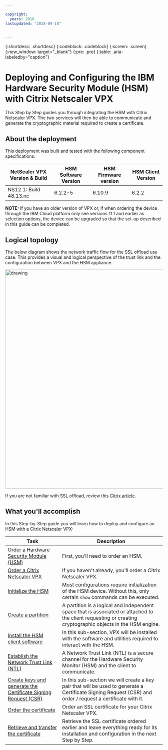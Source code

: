 ```yaml
---

copyright:
  years: 2018
lastupdated: "2018-09-18"


---
```


{:shortdesc: .shortdesc}
{:codeblock: .codeblock}
{:screen: .screen}
{:new_window: target="_blank"}
{:pre: .pre}
{:table: .aria-labeledby="caption"}

# Deploying and Configuring the IBM Hardware Security Module (HSM) with Citrix Netscaler VPX
This Step by Step guides you through integrating the HSM with Citrix Netscaler VPX. The two services will then be able to communicate and generate the cryptographic material required to create a certificate.

## About the deployment
This deployment was built and tested with the following component specifications:

| NetScaler VPX Version & Build	| HSM Software Version | HSM Firmware version | HSM Client Version |
| ------------- | ------------- | ------------- | ------------- |
| NS12.1: Build 48.13.nc | 6.2.2-5 | 6.10.9 | 6.2.2 |

**NOTE:** If you have an older version of VPX or, if when ordering the device through the IBM Cloud platform only see versions 11.1 and earlier as selection options, the device can be upgraded so that the set-up described in this guide can be completed. 

## Logical topology
The below diagram shows the network traffic flow for the SSL offload use case. This provides a visual and logical perspective of the trust link and the configuration between VPX and the HSM appliance. 

<img src="images/network-flows-logical-topology.jpg" alt="drawing" style="width: 700px;"/>

If you are not familiar with SSL offload, review this [Citrix article](https://docs.citrix.com/en-us/netscaler/12-1/ssl.html).

## What you'll accomplish

In this Step-by-Step guide you will learn how to deploy and configure an HSM with a Citrix Netscaler VPX:

Task  | Description
------------- | -------------
[Order a Hardware Security Module (HSM)](hsm-order-hsm.html) | First, you'll need to order an HSM.
[Order a Citrix Netscaler VPX](hsm-order-vpx.html) | If you haven't already, you'll order a Citrix Netscaler VPX.
[Initialize the HSM](hsm-initialize-hsm.html) | Most configurations require initialization of the HSM device. Without this, only certain `show` commands can be executed. 
[Create a partition](hsm-create-partition.html) | A partition is a logical and independent space that is associated or attached to the client requesting or creating cryptographic objects in the HSM engine.
[Install the HSM client software](hsm-install-hsm.html) | In this sub-section, VPX will be installed with the software and utilities required to interact with the HSM. |
[Establish the Network Trust Link (NTL)](hsm-establish-ntl.html) | A Network Trust Link (NTL) is a secure channel for the Hardware Security Monitor (HSM) and the client to communicate. |
[Create keys and generate the Certificate Signing Request (CSR)](hsm-csr.html) | In this sub-section we will create a key pair that will be used to generate a Certificate Signing Request (CSR) and order / request a certificate with it. | 
[Order the certificate](hsm-order-certificate.html) | Order an SSL certificate for your Citrix Netscaler VPX.
[Retrieve and transfer the certificate](hsm-retrieve-certificate.html) | Retrieve the SSL certificate ordered earlier and leave everything ready for its installation and configuration in the next Step by Step. 